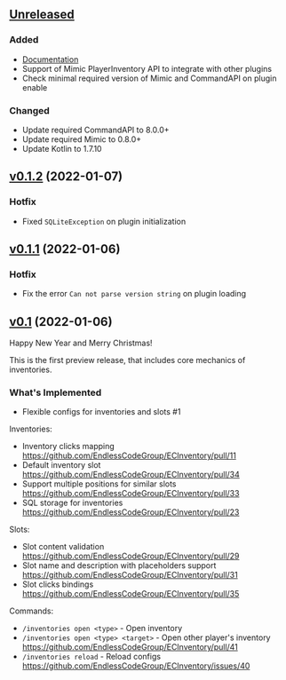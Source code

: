 ## [Unreleased]

### Added

- [Documentation](https://endlesscodegroup.github.io/ECInventory/docs/intro)
- Support of Mimic PlayerInventory API to integrate with other plugins
- Check minimal required version of Mimic and CommandAPI on plugin enable

### Changed

- Update required CommandAPI to 8.0.0+
- Update required Mimic to 0.8.0+
- Update Kotlin to 1.7.10

## [v0.1.2] (2022-01-07)

### Hotfix

- Fixed `SQLiteException` on plugin initialization

## [v0.1.1] (2022-01-06)

### Hotfix

- Fix the error `Can not parse version string` on plugin loading

## [v0.1] (2022-01-06)

Happy New Year and Merry Christmas!

This is the first preview release, that includes core mechanics of inventories.

### What's Implemented

- Flexible configs for inventories and slots #1

Inventories:
* Inventory clicks mapping https://github.com/EndlessCodeGroup/ECInventory/pull/11
* Default inventory slot https://github.com/EndlessCodeGroup/ECInventory/pull/34
* Support multiple positions for similar slots https://github.com/EndlessCodeGroup/ECInventory/pull/33
* SQL storage for inventories https://github.com/EndlessCodeGroup/ECInventory/pull/23

Slots:
* Slot content validation https://github.com/EndlessCodeGroup/ECInventory/pull/29
* Slot name and description with placeholders support https://github.com/EndlessCodeGroup/ECInventory/pull/31
* Slot clicks bindings https://github.com/EndlessCodeGroup/ECInventory/pull/35

Commands:
* `/inventories open <type>` - Open inventory
* `/inventories open <type> <target>` - Open other player's inventory https://github.com/EndlessCodeGroup/ECInventory/pull/41
* `/inventories reload` - Reload configs https://github.com/EndlessCodeGroup/ECInventory/issues/40

[Unreleased]: https://github.com/EndlessCodeGroup/ECInventory/compare/v0.1.2...HEAD
[v0.1.2]: https://github.com/EndlessCodeGroup/ECInventory/compare/v0.1.1...v0.1.2
[v0.1.1]: https://github.com/EndlessCodeGroup/ECInventory/compare/v0.1...v0.1.1
[v0.1]: https://github.com/EndlessCodeGroup/ECInventory/commits/v0.1

